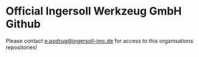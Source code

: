 # Official Ingersoll Werkzeug GmbH Github

Please contact e.podrug@ingersoll-imc.de for access to this organisations repositories!
